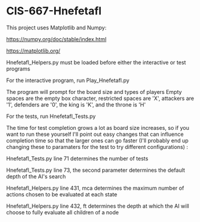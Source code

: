 # CIS-667-Hnefetafl

This project uses Matplotlib and Numpy:

https://numpy.org/doc/stable/index.html

https://matplotlib.org/

Hnefetafl_Helpers.py must be loaded before either the interactive or test programs

For the interactive program, run Play_Hnefetafl.py

The program will prompt for the board size and types of players
Empty spaces are the empty box character, restricted spaces are 'X', attackers are '1', defenders are '0', the king is 'K', and the throne is 'H'

For the tests, run Hnefetafl_Tests.py

The time for test completion grows a lot as board size increases, so if you want to run these yourself I'll point out easy changes that can influence completion time so that the larger ones can go faster (I'll probably end up changing these to paramaters for the test to try different configurations) :

Hnefetafl_Tests.py line 71 determines the number of tests

Hnefetafl_Tests.py line 73, the second parameter determines the default depth of the AI's search

Hnefetafl_Helpers.py line 431, mca determines the maximum number of actions chosen to be evaluated at each state

Hnefetafl_Helpers.py line 432, ft determines the depth at which the AI will choose to fully evaluate all children of a node


